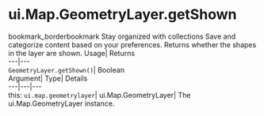  
#  ui.Map.GeometryLayer.getShown 
bookmark_borderbookmark Stay organized with collections  Save and categorize content based on your preferences.
Returns whether the shapes in the layer are shown. 
Usage| Returns  
---|---  
`GeometryLayer.getShown()`| Boolean  
Argument| Type| Details  
---|---|---  
this: `ui.map.geometrylayer`| ui.Map.GeometryLayer| The ui.Map.GeometryLayer instance.  

